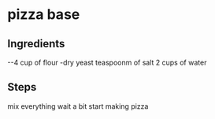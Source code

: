 # pizza base


## Ingredients
--4 cup of flour
-dry yeast
teaspoonm of salt
2 cups of water

## Steps
mix everything
wait a bit 
start making pizza
